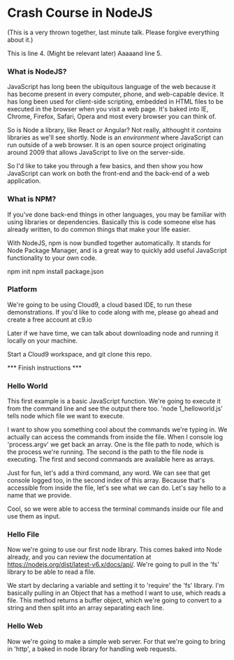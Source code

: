 # Crash Course in NodeJS
(This is a very thrown together, last minute talk. Please forgive everything about it.)

This is line 4. (Might be relevant later)
Aaaaand line 5.

### What is NodeJS?
JavaScript has long been the ubiquitous language of the web because it has become present in every computer, phone, and web-capable device. It has long been used for client-side scripting, embedded in HTML files to be executed in the browser when you visit a web page. It's baked into IE, Chrome, Firefox, Safari, Opera and most every browser you can think of.

So is Node a library, like React or Angular? Not really, althought it *contains* libraries as we'll see shortly.  Node is an *environment* where JavaScript can run outside of a web browser.  It is an open source project originating around 2009 that allows JavaScript to live on the server-side.

So I'd like to take you through a few basics, and then show you how JavaScript can work on both the front-end and the back-end of a web application.

### What is NPM?
If you've done back-end things in other languages, you may be familiar with using libraries or dependencies. Basically this is code someone else has already written, to do common things that make your life easier.

With NodeJS, npm is now bundled together automatically.  It stands for Node Package Manager, and is a great way to quickly add useful JavaScript functionality to your own code.

npm init
npm install
package.json

### Platform
We're going to be using Cloud9, a cloud based IDE, to run these demonstrations. If you'd like to code along with me, please go ahead and create a free account at c9.io

Later if we have time, we can talk about downloading node and running it locally on your machine.

Start a Cloud9 workspace, and git clone this repo.

*** Finish instructions ***




### Hello World
This first example is a basic JavaScript function. We're going to execute it from the command line and see the output there too.  'node 1_helloworld.js' tells node which file we want to execute.

I want to show you something cool about the commands we're typing in. We actually can access the commands from inside the file. When I console log 'process.argv' we get back an array.  One is the file path to node, which is the process we're running. The second is the path to the file node is executing. The first and second commands are available here as arrays.

Just for fun, let's add a third command, any word. We can see that get console logged too, in the second index of this array.  Because that's accessible from inside the file, let's see what we can do.  Let's say hello to a name that we provide.

Cool, so we were able to access the terminal commands inside our file and use them as input.

### Hello File
Now we're going to use our first node library.  This comes baked into Node already, and you can review the documentation at https://nodejs.org/dist/latest-v6.x/docs/api/. We're going to pull in the 'fs' library to be able to read a file.

We start by declaring a variable and setting it to 'require' the 'fs' library. I'm basically pulling in an Object that has a method I want to use, which reads a file. This method returns a buffer object, which we're going to convert to a string and then split into an array separating each line.

### Hello Web
Now we're going to make a simple web server. For that we're going to bring in 'http', a baked in node library for handling web requests. 